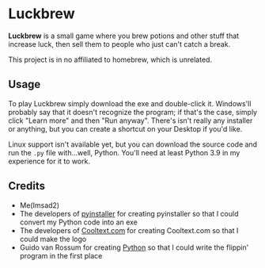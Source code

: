 # Luckbrew <!-- Metadata: type: Outline; tags: games,coding,python; created: 2021-12-05 12:24:14; reads: 15; read: 2021-12-05 12:40:23; revision: 15; modified: 2021-12-05 12:40:23; importance: 0/5; urgency: 0/5; -->
**Luckbrew** is a small game where you brew potions and other stuff that increase luck, then sell them to people who just can't catch a break.

This project is in no affiliated to homebrew, which is unrelated.

 ## Usage
To play Luckbrew simply download the exe and double-click it. Windows'll probably say that it doesn't recognize the program; if that's the case, simply click "Learn more" and then "Run anyway". There's isn't really any installer or anything, but you can create a shortcut on your Desktop if you'd like.

Linux support isn't available yet, but you can download the source code and run the `.py` file with...well, Python. You'll need at least Python 3.9 in my experience for it to work.

 ## Credits
- Me(Imsad2)
- The developers of [pyinstaller](https://github.com/pyinstaller/pyinstaller) for creating pyinstaller so that I could convert my Python code into an exe
- The developers of [Cooltext.com](https://cooltext.com/) for creating Cooltext.com so that I could make the logo
- Guido van Rossum for creating [Python](https://github.com/topics/python) so that I could write the flippin' program in the first place

